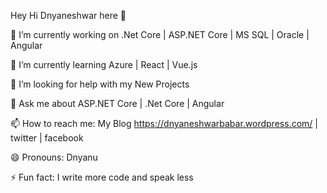 Hey Hi Dnyaneshwar here 👋

🔭 I’m currently working on .Net Core | ASP.NET Core | MS SQL | Oracle | Angular

🌱 I’m currently learning Azure | React | Vue.js

🤔 I’m looking for help with my New Projects

💬 Ask me about ASP.NET Core | .Net Core | Angular

📫 How to reach me: My Blog https://dnyaneshwarbabar.wordpress.com/ | twitter | facebook

😄 Pronouns: Dnyanu

⚡ Fun fact: I write more code and speak less


<!---
Dnyanu/Dnyanu is a ✨ special ✨ repository because its `README.md` (this file) appears on your GitHub profile.
You can click the Preview link to take a look at your changes.
--->
